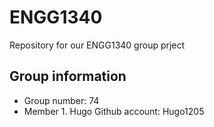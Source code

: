 # ENGG1340
Repository for our ENGG1340 group prject
## Group information
- Group number: 74
- Member 1. Hugo Github account: Hugo1205
